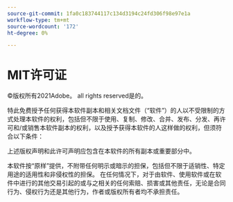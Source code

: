 ```yaml
---
source-git-commit: 1fa0c183744117c134d3194c24fd306f98e97e1a
workflow-type: tm+mt
source-wordcount: '172'
ht-degree: 0%

---
```

# MIT许可证

©版权所有2021Adobe。 all rights reserved是的。

特此免费授予任何获得本软件副本和相关文档文件（“软件”）的人以不受限制的方式处理本软件的权利，包括但不限于使用、复制、修改、合并、发布、分发、再许可和/或销售本软件副本的权利，以及授予获得本软件的人这样做的权利，但须符合以下条件：

上述版权声明和此许可声明应包含在本软件的所有副本或重要部分中。

本软件按“原样”提供，不附带任何明示或暗示的担保，包括但不限于适销性、特定用途的适用性和非侵权性的担保。 在任何情况下，对于由软件、使用软件或在软件中进行的其他交易引起的或与之相关的任何索赔、损害或其他责任，无论是合同行为、侵权行为还是其他行为，作者或版权所有者均不承担责任。
